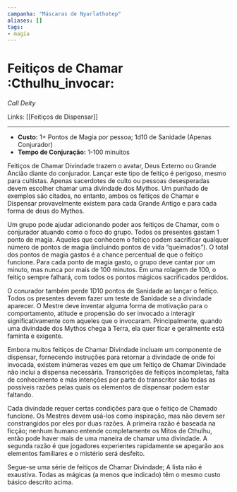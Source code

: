 ```yaml
---
campanha: "Máscaras de Nyarlathotep"
aliases: []
tags: 
- magia
---
```


# Feitiços de Chamar :Cthulhu_invocar:
_Call Deity_

Links: [[Feitiços de Dispensar]]

---
-  **Custo:** 1+ Pontos de Magia por pessoa; 1d10 de Sanidade (Apenas Conjurador)
- **Tempo de Conjuração:** 1-100 minuitos

Feitiços de Chamar Divindade trazem o avatar, Deus Externo ou Grande Ancião diante do conjurador. Lançar este tipo de feitiço é perigoso, mesmo para cultistas. Apenas sacerdotes de culto ou pessoas desesperadas devem escolher chamar uma divindade dos Mythos. Um punhado de exemplos são citados, no entanto, ambos os feitiços de Chamar e Dispensar provavelmente existem para cada Grande Antigo e para cada forma de deus do Mythos. 

Um grupo pode ajudar adicionando poder aos feitiços de  Chamar, com o conjurador atuando como o foco do grupo. Todos os presentes gastam 1 ponto de magia. Aqueles que conhecem o feitiço podem sacrificar qualquer número de pontos de magia (incluindo pontos de vida “queimados”). O total dos pontos de magia gastos é a chance percentual de que o feitiço funcione. Para cada ponto de magia gasto, o grupo deve cantar por um minuto, mas nunca por mais de 100 minutos. Em uma rolagem de 100, o feitiço sempre falhará, com todos os pontos mágicos sacrificados perdidos. 

O conurador também perde 1D10 pontos de Sanidade ao lançar o feitiço. Todos os presentes devem fazer um teste de Sanidade se a divindade aparecer. O Mestre deve inventar alguma forma de motivação para o comportamento, atitude e propensão do ser invocado a interagir significativamente com aqueles que o invocaram. Principalmente, quando uma divindade dos Mythos chega à Terra, ela quer ficar e geralmente está faminta e exigente.

Embora muitos feitiços de Chamar Divindade incluam um componente de dispensar, fornecendo instruções para retornar a divindade de onde foi invocada, existem inúmeras vezes em que um feitiço de Chamar Divindade não inclui a dispensa necessária. Transcrições de feitiços incompletas, falta de conhecimento e más intenções por parte do transcritor são todas as possíveis razões pelas quais os elementos de dispensar podem estar faltando. 

Cada divindade requer certas condições para que o feitiço de Chamado funcione. Os Mestres devem usá-los como inspiração, mas não devem ser constrangidos por eles por duas razões. A primeira razão é baseada na ficção; nenhum humano entende completamente os Mitos de Cthulhu, então pode haver mais de uma maneira de chamar uma divindade. A segunda razão é que jogadores experientes rapidamente se apegarão aos elementos familiares e o mistério será desfeito.

Segue-se uma série de feitiços de Chamar Divindade; A lista não é exaustiva. Todas as mágicas (a menos que indicado) têm o mesmo custo básico descrito acima.